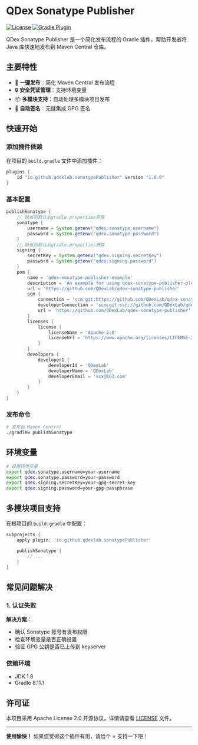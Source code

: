 # QDex Sonatype Publisher

[![License](https://img.shields.io/badge/License-Apache%202.0-blue.svg)](https://opensource.org/licenses/Apache-2.0)
[![Gradle Plugin](https://img.shields.io/badge/Gradle%20Plugin-8.11.1%2B-brightgreen)](https://plugins.gradle.org/plugin/io.github.qdexlab.sonatypePublisher)

QDex Sonatype Publisher 是一个简化发布流程的 Gradle 插件，帮助开发者将 Java 库快速地发布到 Maven Central 仓库。

## 主要特性

- 🚀 **一键发布**：简化 Maven Central 发布流程
- 🔒 **安全凭证管理**：支持环境变量
- 📦 **多模块支持**：自动处理多模块项目发布
- 🔄 **自动签名**：无缝集成 GPG 签名

## 快速开始

### 添加插件依赖

在项目的 `build.gradle` 文件中添加插件：

```groovy
plugins {
    id "io.github.qdexlab.sonatypePublisher" version "1.0.0"
}
```

### 基本配置

```groovy
publishSonatype {
    // 缺省则默认从gradle.properties获取
    sonatype {
        username = System.getenv("qdex.sonatype.username")
        password = System.getenv("qdex.sonatype.password")
    }
    // 缺省则默认从gradle.properties获取
    signing {
        secretKey = System.getenv("qdex.signing.secretKey")
        password = System.getenv("qdex.signing.password")
    }
    pom {
        name = 'qdex-sonatype-publisher-example'
        description = 'An example for using qdex-sonatype-publisher-plugin'
        url = 'https://github.com/QDexLab/qdex-sonatype-publisher'
        scm {
            connection = 'scm:git:https://github.com/QDexLab/qdex-sonatype-publisher.git'
            developerConnection = 'scm:git:ssh://github.com/QDexLab/qdex-sonatype-publisher.git'
            url = 'https://github.com/QDexLab/qdex-sonatype-publisher'
        }
        licenses {
            license {
                licenseName = 'Apache-2.0'
                licenseUrl = 'https://www.apache.org/licenses/LICENSE-2.0.txt'
            }
        }
        developers {
            developer1 {
                developerId = 'QDexLab'
                developerName = 'QDexLab'
                developerEmail = 'xxx@163.com'
            }
        }
    }
}
```

### 发布命令

```bash
# 发布到 Maven Central
./gradlew publishSonatype

```

## 环境变量

```bash
# 设置环境变量
export qdex.sonatype.username=your-username
export qdex.sonatype.password=your-password
export qdex.signing.secretKey=your-gpg-secret-key
export qdex.signing.password=your-gpg-passphrase
```

## 多模块项目支持

在根项目的 `build.gradle` 中配置：

```groovy
subprojects {
    apply plugin: 'io.github.qdexlab.sonatypePublisher'

    publishSonatype {
        // ...
    }
}
```

## 常见问题解决

### 1. 认证失败
**解决方案**：
- 确认 Sonatype 账号有发布权限
- 检查环境变量是否正确设置
- 验证 GPG 公钥是否已上传到 keyserver

### 依赖环境
- JDK 1.8
- Gradle 8.11.1


## 许可证

本项目采用 Apache License 2.0 开源协议，详情请查看 [LICENSE](LICENSE) 文件。

---

**使用愉快！** 如果您觉得这个插件有用，请给个 ⭐ 支持一下吧！